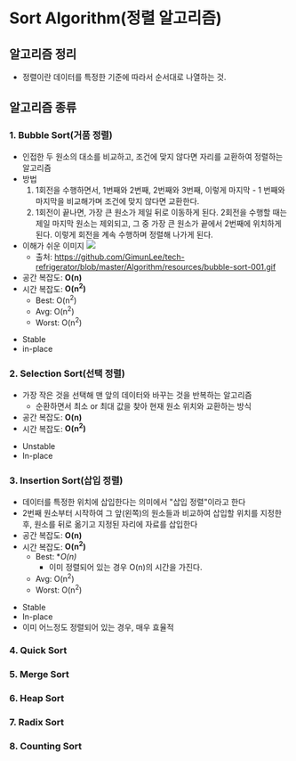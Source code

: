 # Sort Algorithm(정렬 알고리즘)
## 알고리즘 정리
* 정렬이란 데이터를 특정한 기준에 따라서 순서대로 나열하는 것.
## 알고리즘 종류
### 1. Bubble Sort(거품 정렬)
* 인접한 두 원소의 대소를 비교하고, 조건에 맞지 않다면 자리를 교환하여 정렬하는 알고리즘
* 방법
    1. 1회전을 수행하면서, 1번째와 2번째, 2번째와 3번째, 이렇게 마지막 - 1 번째와 마지막을 비교해가며 조건에 맞지 않다면 교환한다.
    2. 1회전이 끝나면, 가장 큰 원소가 제일 뒤로 이동하게 된다. 2회전을 수행할 때는 제일 마지막 원소는 제외되고, 그 중 가장 큰 원소가 끝에서 2번째에 위치하게 된다. 이렇게 회전을 계속 수행하며 정렬해 나가게 된다.
* 이해가 쉬운 이미지
    <img src="https://github.com/GimunLee/tech-refrigerator/raw/master/Algorithm/resources/bubble-sort-001.gif"></img>
    * 출처: https://github.com/GimunLee/tech-refrigerator/blob/master/Algorithm/resources/bubble-sort-001.gif
* 공간 복잡도: **O(n)**
* 시간 복잡도: **O(n<sup>2</sup>)**
    * Best: O(n<sup>2</sup>)
    * Avg:  O(n<sup>2</sup>)
    * Worst: O(n<sup>2</sup>)
- Stable
- in-place
### 2. Selection Sort(선택 정렬)
* 가장 작은 것을 선택해 맨 앞의 데이터와 바꾸는 것을 반복하는 알고리즘
    * 순환하면서 최소 or 최대 값을 찾아 현재 원소 위치와 교환하는 방식
* 공간 복잡도: **O(n)**
* 시간 복잡도: **O(n<sup>2</sup>)**
- Unstable
- In-place
### 3. Insertion Sort(삽입 정렬)
* 데이터를 특정한 위치에 삽입한다는 의미에서 "삽입 정렬"이라고 한다
* 2번째 원소부터 시작하여 그 앞(왼쪽)의 원소들과 비교하여 삽입할 위치를 지정한 후, 원소를 뒤로 옮기고 지정된 자리에 자료를 삽입한다
* 공간 복잡도: **O(n)**
* 시간 복잡도: **O(n<sup>2</sup>)**
    * Best: **O(n)*
        - 이미 정렬되어 있는 경우 O(n)의 시간을 가진다.
    * Avg:  O(n<sup>2</sup>)
    * Worst: O(n<sup>2</sup>)
- Stable
- In-place
- 이미 어느정도 정렬되어 있는 경우, 매우 효율적
### 4. Quick Sort
### 5. Merge Sort
### 6. Heap Sort
### 7. Radix Sort
### 8. Counting Sort